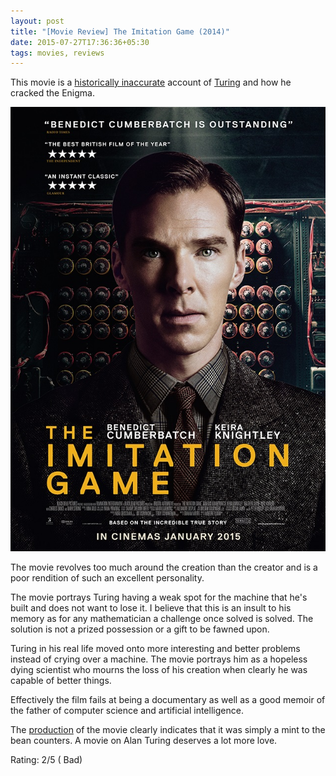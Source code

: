 ```yaml
---
layout: post
title: "[Movie Review] The Imitation Game (2014)"
date: 2015-07-27T17:36:36+05:30
tags: movies, reviews
---
```


This movie is a [historically inaccurate](https://en.wikipedia.org/wiki/The_Imitation_Game#Accuracy) account of [Turing](http://en.wikipedia.org/wiki/Alan_Turing) and how he cracked the Enigma.

![The Imitation Game (2014);The Imitation Game (2014)](/img/movie-poster-the-imitation-game.jpg)

The movie revolves too much around the creation than the creator and is a poor rendition of such an excellent personality.

The movie portrays Turing having a weak spot for the machine that he's built and does not want to lose it.
I believe that this is an insult to his memory as for any mathematician a challenge once solved is solved.
The solution is not a prized possession or a gift to be fawned upon.

Turing in his real life moved onto more interesting and better problems instead of crying over a machine.
The movie portrays him as a hopeless dying scientist who mourns the loss of his creation when clearly he was capable of better things.

Effectively the film fails at being a documentary as well as a good memoir of the father of computer science and artificial intelligence.

The [production](https://en.wikipedia.org/wiki/The_Imitation_Game#Production) of the movie clearly indicates that it was simply a mint to the bean counters.
A movie on Alan Turing deserves a lot more love.

Rating: 2/5 ( Bad)
